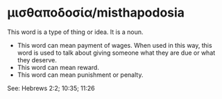 # μισθαποδοσία/misthapodosia
This word is a type of thing or idea. It is a noun. 

* This word can mean payment of wages. When used in this way, this word is used to talk about giving someone what they are due or what they deserve.
* This word can mean reward.
* This word can mean punishment or penalty.

See: Hebrews 2:2; 10:35; 11:26

